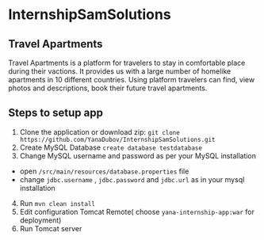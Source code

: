# InternshipSamSolutions
## Travel Apartments
Travel Apartments is a platform for travelers to stay in comfortable place during their vactions. It provides us with a large number of homelike apartments in 10 different countries. Using platform travelers can find, view photos and descriptions, book their future travel apartments.

## Steps to setup app
1. Clone the application or download zip:
  `git clone https://github.com/YanaDubov/InternshipSamSolutions.git `
2. Create MySQL Database
  ` create database testdatabase `
3. Change MySQL username and password as per your MySQL installation
  + open ` /src/main/resources/database.properties ` file
  + change ` jdbc.username ` , ` jdbc.password ` and ` jdbc.url ` as in your mysql installation
4. Run `mvn clean install`
5. Edit configuration Tomcat Remote( choose ` yana-internship-app:war ` for deployment)
6. Run Tomcat server

